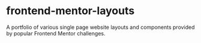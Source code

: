 # frontend-mentor-layouts
A portfolio of various single page website layouts and components provided by popular Frontend Mentor challenges.
